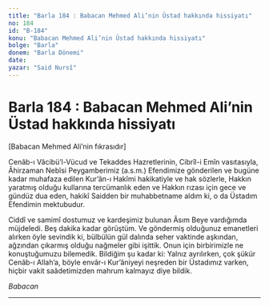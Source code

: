 ```yaml
---
title: "Barla 184 : Babacan Mehmed Ali’nin Üstad hakkında hissiyatı"
no: 184
id: "B-184"
konu: "Babacan Mehmed Ali’nin Üstad hakkında hissiyatı"
bolge: "Barla"
donem: "Barla Dönemi"
date: 
yazar: "Said Nursî"
---
```


# Barla 184 : Babacan Mehmed Ali’nin Üstad hakkında hissiyatı

<p class="takdim">[Babacan Mehmed Ali’nin fıkrasıdır]</p>

Cenâb-ı Vâcibü’l-Vücud ve Tekaddes Hazretlerinin, Cibrîl-i Emîn vasıtasıyla, Âhirzaman Nebîsi Peygamberimiz (a.s.m.) Efendimize gönderilen ve bugüne kadar muhafaza edilen Kur’ân-ı Hakîmi hakikatiyle ve hak sözlerle, Hakkın yaratmış olduğu kullarına tercümanlık eden ve Hakkın rızası için gece ve gündüz dua eden, hakikî Saidden bir muhabbetname aldım ki, o da Üstadım Efendimin mektubudur.

Ciddî ve samimî dostumuz ve kardeşimiz bulunan Âsım Beye vardığımda müjdeledi. Beş dakika kadar görüştüm. Ve göndermiş olduğunuz emanetleri alırken öyle sevindik ki, bülbülün gül dalında seher vaktinde aşkından, ağzından çıkarmış olduğu nağmeler gibi işittik. Onun için birbirimizle ne konuştuğumuzu bilemedik. Bildiğim şu kadar ki: Yalnız ayrılırken, çok şükür Cenâb-ı Allah’a, böyle envâr-ı Kur’âniyeyi neşreden bir Üstadımız varken, hiçbir vakit saâdetimizden mahrum kalmayız diye bildik.

*Babacan*

***
